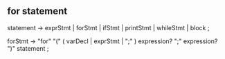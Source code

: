 ## for statement

statement      → exprStmt | forStmt | ifStmt | printStmt | whileStmt | block ;

forStmt        → "for" "(" ( varDecl | exprStmt | ";" ) expression? ";" expression? ")" statement ;